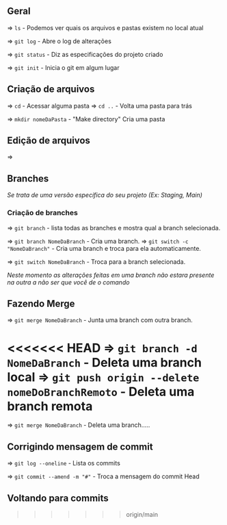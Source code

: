
## Geral
=> `ls` - Podemos ver quais os arquivos e pastas existem no local atual

=> `git log` - Abre o log de alterações

=> `git status` - Diz as especificações do projeto criado

=> `git init` - Inicia o git em algum lugar

## Criação de arquivos

=> `cd` - Acessar alguma pasta
=> `cd ..` - Volta uma pasta para trás

=> `mkdir nomeDaPasta` - "Make directory" Cria uma pasta

## Edição de arquivos
=> 



## Branches
*Se trata de uma versão específica do seu projeto (Ex: Staging, Main)*

### Criação de branches

=> `git branch` - lista todas as branches e mostra qual a branch selecionada.

=> `git branch NomeDaBranch` - Cria uma branch.
=> `git switch -c "NomeDaBranch"` - Cria uma branch e troca para ela automaticamente.

=> `git switch NomeDaBranch` - Troca para a branch selecionada.

*Neste momento as alterações feitas em uma branch não estara presente na outra a não ser que você de o comando*
## Fazendo Merge

=> `git merge NomeDaBranch` - Junta uma branch com outra branch.

<<<<<<< HEAD
=> `git branch -d NomeDaBranch` - Deleta uma branch local
=> `git push origin --delete nomeDoBranchRemoto` - Deleta uma branch remota
=======
=> `git merge NomeDaBranch` - Deleta uma branch.....

## Corrigindo mensagem de commit

=> `git log --oneline` - Lista os commits

=> `git commit --amend -m "#"` - Troca a mensagem do commit Head


## Voltando para commits
>>>>>>> origin/main
